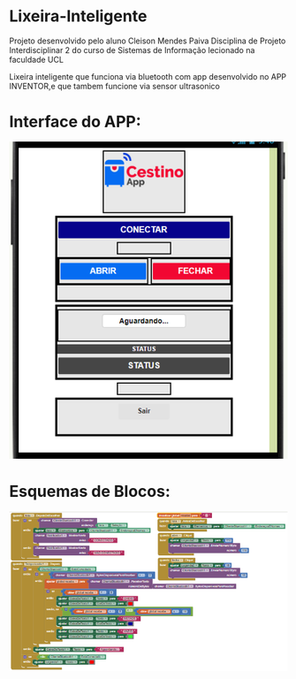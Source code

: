 # Lixeira-Inteligente

Projeto desenvolvido pelo aluno Cleison Mendes Paiva 
Disciplina de Projeto Interdisciplinar 2 do curso de Sistemas de Informação lecionado na faculdade UCL


Lixeira inteligente que funciona via bluetooth com app desenvolvido no APP INVENTOR,e que tambem funcione via sensor ultrasonico


# Interface do APP:

![Screenshot](celular.png)

# Esquemas de Blocos:

![Screenshot](blocos.png)

